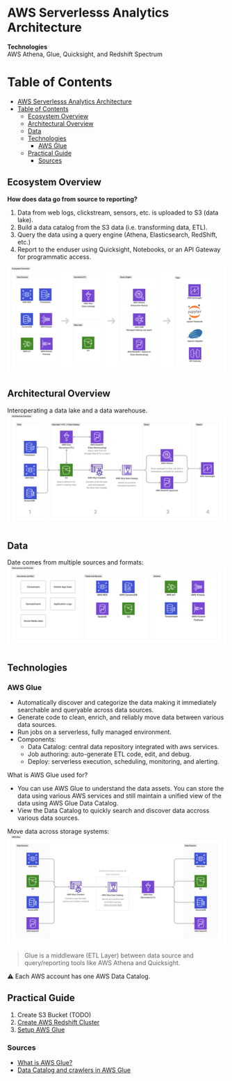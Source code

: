 # AWS Serverlesss Analytics Architecture

**Technologies**<br>
AWS Athena, Glue, Quicksight, and Redshift Spectrum

# Table of Contents
- [AWS Serverlesss Analytics Architecture](#aws-serverlesss-analytics-architecture)
- [Table of Contents](#table-of-contents)
  - [Ecosystem Overview](#ecosystem-overview)
  - [Architectural Overview](#architectural-overview)
  - [Data](#data)
  - [Technologies](#technologies)
    - [AWS Glue](#aws-glue)
  - [Practical Guide](#practical-guide)
    - [Sources](#sources)

## Ecosystem Overview
**How does data go from source to reporting?**<br>
1. Data from web logs, clickstream, sensors, etc. is uploaded to S3 (data lake). 
2. Build a data catalog from the S3 data (i.e. transforming data, ETL).
3. Query the data using a query engine (Athena, Elasticsearch, RedShift, etc.)
4. Report to the enduser using Quicksight, Notebooks, or an API Gateway for programmatic access. 
  
![](resources/ecosystem-overview.png)

## Architectural Overview
Interoperating a data lake and a data warehouse. 
![](resources/architecture-overview.png)

## Data
Date comes from multiple sources and formats: 
![](resources/data-sources.png)

## Technologies
### AWS Glue
* Automatically discover and categorize the data making it immediately searchable and queryable across data sources. 
* Generate code to clean, enrich, and reliably move data between various data sources. 
* Run jobs on a serverless, fully managed environment.
* Components:
  * Data Catalog: central data repository integrated with aws services.
  * Job authoring: auto-generate ETL code, edit, and debug. 
  * Deploy: serverless execution, scheduling, monitoring, and alerting. 

What is AWS Glue used for? 
* You can use AWS Glue to understand the data assets. You can store the data using various AWS services and still maintain a unified view of the data using AWS Glue Data Catalog. 
* View the Data Catalog to quickly search and discover data accross various data sources. 

Move data across storage systems:
![](resources/aws-glue-overview.png)

> Glue is a middleware (ETL Layer) between data source and 
> query/reporting tools like AWS Athena and Quicksight.

:warning: Each AWS account has one AWS Data Catalog.


## Practical Guide

1. Create S3 Bucket (TODO)
2. [Create AWS Redshift Cluster](./docs/create-redshift-cluster.md)   
3. [Setup AWS Glue](./docs/create-glue.md)


### Sources

* [What is AWS Glue?](https://docs.aws.amazon.com/glue/latest/dg/what-is-glue.html)
* [Data Catalog and crawlers in AWS Glue](https://docs.aws.amazon.com/glue/latest/dg/catalog-and-crawler.html)